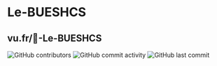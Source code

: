 # Le-BUESHCS

vu.fr/📎-Le-BUESHCS
---
![GitHub contributors](https://img.shields.io/github/contributors/inspe-master-meef-neo/Le-BUESHCS)
![GitHub commit activity](https://img.shields.io/github/commit-activity/y/inspe-master-meef-neo/Le-BUESHCS)
![GitHub last commit](https://img.shields.io/github/last-commit/inspe-master-meef-neo/Le-BUESHCS)
